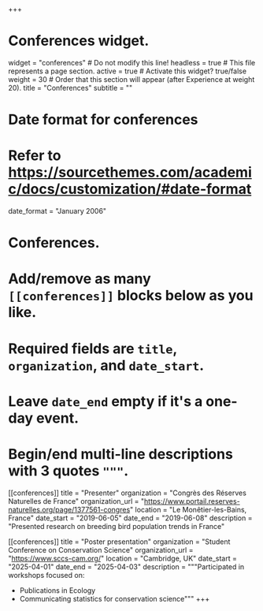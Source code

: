 +++
# Conferences widget.
widget = "conferences" \# Do not modify this line! headless = true \#
This file represents a page section. active = true \# Activate this
widget? true/false weight = 30 \# Order that this section will appear
(after Experience at weight 20). title = "Conferences" subtitle = ""

# Date format for conferences

# Refer to <https://sourcethemes.com/academic/docs/customization/#date-format>

date_format = "January 2006"

# Conferences.

# Add/remove as many `[[conferences]]` blocks below as you like.

# Required fields are `title`, `organization`, and `date_start`.

# Leave `date_end` empty if it's a one-day event.

# Begin/end multi-line descriptions with 3 quotes `"""`.

\[\[conferences\]\] title = "Presenter" organization = "Congrès des
Réserves Naturelles de France" organization_url =
"<https://www.portail.reserves-naturelles.org/page/1377561-congres>"
location = "Le Monêtier-les-Bains, France" date_start = "2019-06-05"
date_end = "2019-06-08" description = "Presented research on breeding
bird population trends in France"

\[\[conferences\]\] title = "Poster presentation" organization =
"Student Conference on Conservation Science" organization_url =
"<https://www.sccs-cam.org/>" location = "Cambridge, UK" date_start =
"2025-04-01" date_end = "2025-04-03" description = """Participated in
workshops focused on:

-   Publications in Ecology
-   Communicating statistics for conservation science"""
+++
